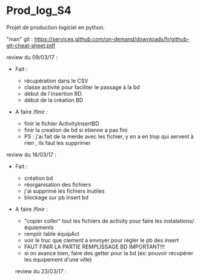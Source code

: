 # Prod_log_S4
Projet de production logiciel en python.

"man" git : https://services.github.com/on-demand/downloads/fr/github-git-cheat-sheet.pdf

review du 09/03/17 : 

- Fait :
  - récupération dans le CSV
  - classe activité pour faciliter le passage à la bd
  - début de l'insertion BD.
  - début de la création BD
  
- A faire /finir :
  - finir le fichier ActivityInsertBD 
  - finir la creation de bd si etienne a pas fini
  - PS : j'ai fait de la merde avec les fichier, y en  a en trop qui servent à rien , ils faut les supprimer
  
  
  
review du 16/03/17 :
- Fait :
  - création bd
  - réorganisation des fichiers
  - j'ai supprimé les fichiers inutiles
  - blockage sur pb insert bd
  
  
- A faire /finir :
  - "copier coller" tout les fichiers de activity pour faire les instalations/équiements
  - remplir table équipAct
  - voir le truc que clement a envoyer pour régler le pb des insert
  - FAUT FINIR LA PARTIE REMPLISSAGE BD IMPORTANT!!!
  - si on avance bien, faire des getter pour la bd (ex: pouvoir récupérer les équipement d'une ville)
  
  review du 23/03/17 :
  
  
